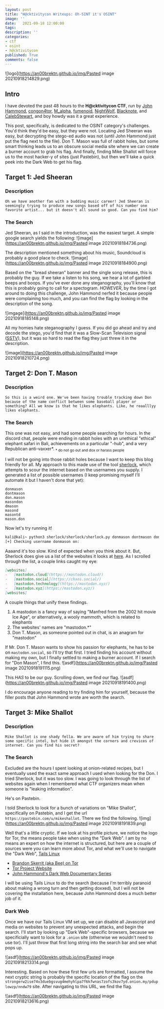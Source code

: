 ```yaml
---
layout: post
title: "H@cktivitycon Writeups: Oh-SINT it's OSINT"
image: ''
date:   2021-09-18 12:00:00
tags:
description: ''
categories:
- ctf
- osint
- h@cktivitycon
published: True
comments: false
---
```


![logo](https://an00brektn.github.io/img/Pasted image 20210918214829.png)

## Intro
I have devoted the past 48 hours to the **H@cktivitycon CTF**, run by [John Hammond](https://www.youtube.com/channel/UCVeW9qkBjo3zosnqUbG7CFw), [congon4tor](https://twitter.com/congon4tor?lang=en), [M_alpha](https://twitter.com/M_alphaaa), [fumenoid](https://twitter.com/fumenoid?lang=en), [NightWolf](https://twitter.com/nightwolf780), [Blacknote](https://twitter.com/BlacknoteSec), and [CalebStewart](https://twitter.com/calebjstewart), and boy howdy was it a great experience.

This post, specifically, is dedicated to the OSINT category's challenges. You'd think they'd be easy, but they were not. Locating Jed Sheeran was easy, but decrypting the stego-ed audio was not (until John Hammond just put the flag next to the file). Don T. Mason was full of rabbit holes, but some smart thinking leads us to an obscure social media site where we can create a burner account to grab his flag. And finally, finding Mike Shallot will force us to the most hacker-y of sites (just Pastebin), but then we'll take a quick peek into the Dark Web to get his flag.

## Target 1: Jed Sheeran
### Description
`Oh we have another fan with a budding music career! Jed Sheeran is seemingly trying to produce new songs based off of his number one favorite artist... but it doesn't all sound so good. Can you find him?`

### The Search
Jed Sheeran, as I said in the introduction, was the easiest target. A simple google search yields the following:
![image](https://an00brektn.github.io/img/Pasted image 20210918184736.png)

The description mentioned something about his music, Soundcloud is probably a good place to check.
![image](https://an00brektn.github.io/img/Pasted image 20210918184900.png)

Based on the "bread sheeran" banner and the single song release, this is probably the guy. If we take a listen to his song, we hear a lot of garbled beeps and boops. If you've ever done any steganography, you'll know that this is probably going to call for a spectogram. *HOWEVER*, by the time I got around to doing this challenge, John Hammond nerfed it because people were complaining too much, and you can find the flag by looking in the description of the song.

![imgage](https://an00brektn.github.io/img/Pasted image 20210918185148.png)

All my homies hate steganography I guess. If you did go ahead and try and decode the stego, you'd find that it was a Slow-Scan Television signal ([SSTV](https://www.sigidwiki.com/wiki/Slow-Scan_Television_(SSTV))), but it was so hard to read the flag they just threw it in the description.

![image](https://an00brektn.github.io/img/Pasted image 20210918210724.png)

## Target 2: Don T. Mason
### Description
`So this is a weird one. We've been having trouble tracking down Don because of the name conflict between some baseball player or something? All we know is that he likes elephants. Like, he reaalllyy likes elephants.`

### The Search
This one was not easy, and had some people searching for hours. In the discord chat, people were ending in rabbit holes with an unethical "ethical" elephant safari in Bali, achievements on a particular "-hub", and a very Republican anti-vaxxer\*.
<sub>\* do not go out and dox or harass people</sub>

I will not be going into those rabbit holes because I want to keep this blog friendly for all. My approach to this made use of the tool [sherlock](https://github.com/sherlock-project/sherlock), which attempts to scour the internet based on the usernames you supply. I generated a list of possible usernames (I keep promising myself I'll automate it but I haven't done that yet):
```text
donmason
dontmason
don.mason
masondon
dmason
masond
masontd
mason.don
```

Now let's try running it!
```bash
kali@kali~ python3 sherlock/sherlock/sherlock.py donmason dontmason don.mason masondon dmason masond masontd mason.don
[+] Checking username donmason on:
```

Aaaand it's too slow. Kind of expected when you think about it. But, Sherlock does give us a list of the websites it looks at [here](https://github.com/sherlock-project/sherlock/blob/master/sites.md). As I scrolled through the list, a couple links caught my eye:

```markdown
[websites]
-   [mastodon.cloud](https://mastodon.cloud/)
-   [mastodon.social](https://chaos.social/)
-   [mastodon.technology](https://mastodon.xyz/)
-   [mastodon.xyz](https://mastodon.xyz/)
[websites]
```

A couple things that unify these findings.
1. A mastodon is a fancy way of saying "Manfred from the 2002 hit movie Ice Age", or alternatively, a wooly mammoth, which is related to elephants
2. The websites' names are "mastodon.\*"
3. Don T. Mason, as someone pointed out in chat, is an anagram for "mastodon"

If Mr. Don T. Mason wants to show his passion for elephants, he has to be on `mastodon.social`, so I'll try that first. I tried finding his account without making my own, but I finally settled to making a burner account. If I search for "Don Mason", I find this.
![asdf](https://an00brektn.github.io/img/Pasted image 20210918191115.png)

This *HAS* to be our guy. Scrolling down, we find our flag.
![asdf](https://an00brektn.github.io/img/Pasted image 20210918191400.png)

I do encourage anyone reading to try finding him for yourself, because the filler posts that John Hammond wrote are worth the search.

## Target 3: Mike Shallot

### Description
`Mike Shallot is one shady fella. We are aware of him trying to share some specific intel, but hide it amongst the corners and crevices of internet. Can you find his secret?`

### The Search
Excluded are the hours I spent looking at onion-related recipes, but I eventually used the exact same approach I used when looking for the Don. I tried Sherlock, but it was too slow. I was going to look through the list of websites again when I remembered what CTF organizers mean when someone is "leaking information".

He's on Pastebin. 

I told Sherlock to look for a bunch of variations on "Mike Shallot", specifically on Pastebin, and I get the url `https://pastebin.com/u/mikeshallot`. There we find the following.
![img](https://an00brektn.github.io/img/Pasted image 20210918191839.png)

Well that's a little cryptic. If we look at his profile picture, we notice the logo for Tor, the means people take when using the "Dark Web". I am by no means an expert on how the internet is structured, but here are a couple of sources were you can learn more about Tor, and what we'll use to navigate the "Dark Web", [Tails Linux](https://tails.boum.org/)

- [Brandon Skerrit (aka Bee) on Tor](https://skerritt.blog/how-does-tor-really-work/)
- [Tor Project Website](https://www.torproject.org/)
- [John Hammond's Dark Web Documentary Series](https://youtube.com/playlist?list=PL1H1sBF1VAKU8aP5FC-makTTBknb1EWYC)

I will be using Tails Linux to do the search (because I'm terribly paranoid about making a wrong turn and then getting doxxed), but I will not be covering the installation here, because John Hammond does a much better job of it. 

### Dark Web
 Once we have our Tails Linux VM set up, we can disable all Javascript and media on websites to prevent any unexpected attacks, and begin the search. I'll start by looking up "Dark Web"-specific browsers, because we specificially want to look for a `.onion` site (otherwise we wouldn't need to use tor). I'll just throw that first long string into the search bar and see what pops up.

![asdf](https://an00brektn.github.io/img/Pasted image 20210918213314.png)

 Interesting. Based on how these first few urls are formatted, I assume the next cryptic string is probably the specific location of the flag on the `strongerw2ise74v3duebgsvug4mehyhlpa7f6kfwnas7zofs3kov7yd.onion.my/pduplowzp/nndw79` site. After navigating to this URL, we find the flag.
 
 ![asdf](https://an00brektn.github.io/img/Pasted image 20210918213616.png)